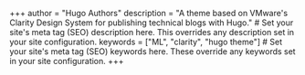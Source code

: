 +++
author = "Hugo Authors"
description = "A theme based on VMware's Clarity Design System for publishing technical blogs with Hugo." # Set your site's meta tag (SEO) description here. This overrides any description set in your site configuration.
keywords = ["ML", "clarity", "hugo theme"] # Set your site's meta tag (SEO) keywords here. These override any keywords set in your site configuration.
+++

